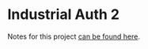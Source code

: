 # Industrial Auth 2

Notes for this project [can be found here](https://chapters.firstdraft.com/chapters/860).
